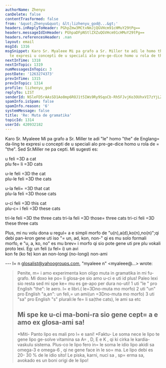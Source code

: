```yaml
---
authorName: Zhenyu
canDelete: false
contentTrasformed: false
from: '&quot;Zhenyu&quot; &lt;lizhenyu_god@...&gt;'
headers.inReplyToHeader: PGhpZmw3MCtxNmJjQGVHcm91cHMuY29tPg==
headers.messageIdInHeader: PGhpaDFpNStlZXZuQGVHcm91cHMuY29tPg==
headers.referencesHeader: .nan
layout: email
msgId: 1316
msgSnippet: Karo Sr. Myaleee Mi pa grafo a Sr. Miller te adi le homo the de Englangda-ling
  te expresi u concepti de u speciali alo pre-ge-dice homo u rola de the .
nextInTime: 1318
nextInTopic: 1319
numMessagesInTopic: 3
postDate: '1263274373'
prevInTime: 1315
prevInTopic: 1314
profile: lizhenyu_god
replyTo: LIST
senderId: NSleFD5rAAsSD1Ao8mp6ROJ1t5IWs9Ry9SqoCb-Rh5FJvjKo3OUhxVI7zYjLZkjsMhUNiQvVjAaOaHPpH85MHuEx8gwGBKn-Qfg
spamInfo.isSpam: false
spamInfo.reason: '6'
systemMessage: false
title: 'Re: Muta de gramatika'
topicId: 1314
userId: 420932182
---
```


Karo Sr. Myaleee
Mi pa grafo a Sr. Miller te adi "le" homo "the" de Englang=
da-ling te expresi u concepti de u speciali alo pre-ge-dice homo u rola de =
"the". Sed Sr.Miller ne pa cepti.
Mi sugesti es:

u feli =3D a cat  
plu fe=
li =3D cats 

u-le feli =3D the cat  
plu-le feli =3D the cats  

u-la feli=
 =3D that cat  
plu-la feli =3D those cats 

u-ci feli =3D this cat  
plu-c=
i feli =3D these cats

tri-le feli =3D the three cats
tri-la feli =3D those=
 three cats
tri-ci feli =3D these three cats

Plus, mi nu volu dona u regul=
a e simpli morfo de "u(n),a(d),ko(n),no(n)";qi debi pan-kron gene uti iso "=
un, ad, kon, non-" qi es mu solo formali morfo, e "u, a, ko, no" es mu brev=
i morfo qi sio pote gene uti pre plu vokali proto lexi.
Eg:
un feli  (u fel=
i)
un avi  
kon fe (ko fe)
kon an
non-longi (no-longi)
non-ami 
  



--- I=
n glosalist@yahoogroups.com, "myaleee n" <myaleee@...> wrote:
>
> Penite, m=
i amo experimenta kon oligo muta in gramatika in mi fu-grafo. Mi doxo ke po=
li glosa-pe sio amo u-ci e uti id plus! Paleo lexi sio  resta sed mi spe ke=
 mu es ge-apo per dura no-uti!
> 1 uti "le " pro English  "the": le aero. l=
e libri.( le=3Dno-muta mo morfo)
> 2 uti "un" pro English  "a,an": un feli,=
 un ami(un =3Dno-muta mo morfo)
> 3 uti "sa" pro English  "s" plurali:le fe=
li sa(the cats), le ami sa etc
> 
> Mi spe ke u-ci ma-boni-ra sio gene cept=
a e amo ex glosa-ami sa!
> -----------
> 
> *Miti- Panto lipo es mali pro l=
e sani!
> *Faktu- Le soma nece le lipo  te gene lipo ge-solve vitamina sa A=
, D, E e K , qi ki cirka le kardia-vaskulu sistema. Plus-co le lipo fero in=
 le soma le idio lipo akidi sa omega-3 e omega-6 , qi ne gene face in le so=
ma. Le lipo debi es 20- 30 % de le idio sito! Le piska, karni, nuci sa , sp=
erma sa, avokado es un boni origi de le lipo!
>



